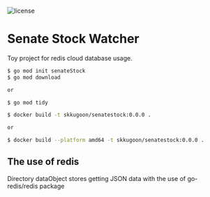 ![license](https://img.shields.io/github/license/SKKUGoon/senateStock)

# Senate Stock Watcher

<p>
Toy project for redis cloud database usage.
</p>

```bash
$ go mod init senateStock
$ go mod download

or 

$ go mod tidy
```

```bash
$ docker build -t skkugoon/senatestock:0.0.0 .

or 

$ docker build --platform amd64 -t skkugoon/senatestock:0.0.0 .
```

## The use of redis
<p>
Directory dataObject stores getting JSON data with the use of go-redis/redis package
</p>